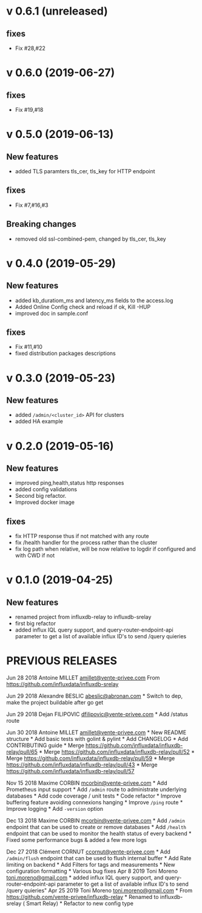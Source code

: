 # v 0.6.1 (unreleased)


## fixes

* Fix #28,#22



# v 0.6.0 (2019-06-27)


## fixes

* Fix #19,#18


# v 0.5.0 (2019-06-13)

## New features

* added TLS paramters tls_cer, tls_key for HTTP endpoint

## fixes

* Fix #7,#16,#3

## Breaking changes

* removed old ssl-combined-pem, changed by tls_cer, tls_key

# v 0.4.0 (2019-05-29)

## New features
* added kb_duratiom_ms and latency_ms fields to the access.log
* Added Online Config check and reload if ok, Kill -HUP
* improved doc in sample.conf

## fixes

* Fix #11,#10
* fixed distribution packages descriptions

# v 0.3.0 (2019-05-23)

## New features

* added `/admin/<cluster_id>` API for clusters
* added HA example

# v 0.2.0 (2019-05-16)

## New features

* improved ping,health,status http responses
* added config validations
* Second big refactor.
* Improved docker image

## fixes

* fix HTTP response thus if not matched with any route
* fix /health  handler for the process rather than the cluster
* fix log path when relative, will be now relative to logdir if configured and with CWD if not

# v 0.1.0 (2019-04-25)

## New features

* renamed project from influxdb-relay to influxdb-srelay 
* first big refactor
* added influx IQL query support, and query-router-endpoint-api parameter to get a list of available influx ID's to send /query quieries

# PREVIOUS RELEASES


Jun 28 2018 Antoine MILLET <amillet@vente-privee.com>
	From https://github.com/influxdata/influxdb-srelay

Jun 29 2018 Alexandre BESLIC <abeslic@abronan.com>
	* Switch to dep, make the project buildable after go get

Jun 29 2018 Dejan FILIPOVIC <dfilipovic@vente-privee.com>
	* Add /status route

Jun 30 2018 Antoine MILLET <amillet@vente-privee.com>
	* New README structure
	* Add basic tests with golint & pylint
	* Add CHANGELOG
	* Add CONTRIBUTING guide
	* Merge https://github.com/influxdata/influxdb-relay/pull/65
	* Merge https://github.com/influxdata/influxdb-relay/pull/52
	* Merge https://github.com/influxdata/influxdb-relay/pull/59
	* Merge https://github.com/influxdata/influxdb-relay/pull/43
	* Merge https://github.com/influxdata/influxdb-relay/pull/57

Nov 15 2018 Maxime CORBIN <mcorbin@vente-privee.com>
    * Add Prometheus input support
    * Add `/admin` route to administrate underlying databases
    * Add code coverage / unit tests
    * Code refactor
    * Improve buffering feature avoiding connexions hanging
    * Improve `/ping` route
    * Improve logging
    * Add `-version` option
    
Dec 13 2018 Maxime CORBIN <mcorbin@vente-privee.com>
    * Add `/admin` endpoint that can be used to create or remove databases
    * Add `/health` endpoint that can be used to monitor the health status of every backend
    * Fixed some performance bugs & added a few more logs
    
Dec 27 2018 Clément CORNUT <ccornut@vente-privee.com>
    * Add `/admin/flush` endpoint that can be used to flush internal buffer
    * Add Rate limiting on backend
    * Add Filters for tags and measurements
    * New configuration formatting
    * Various bug fixes
Apr 8 2019 Toni Moreno <toni.moreno@gmail.com>
    * added influx IQL query support, and query-router-endpoint-api parameter to get a list of available influx ID's to send /query quieries"
Apr 25 2019 Toni Moreno <toni.moreno@gmail.com>
    * From https://github.com/vente-privee/influxdb-relay
    * Renamed to influxdb-srelay ( Smart Relay) 
    * Refactor to new config type

	
